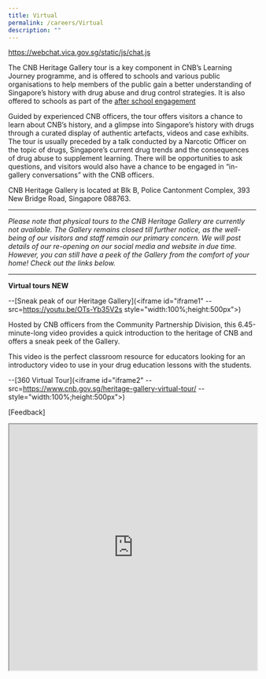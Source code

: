 ```yaml
---
title: Virtual
permalink: /careers/Virtual
description: ""
---
```

https://webchat.vica.gov.sg/static/js/chat.js

The CNB Heritage Gallery tour is a key component in CNB’s Learning Journey programme, and is offered to schools and various public organisations to help members of the public gain a better understanding of Singapore’s history with drug abuse and drug control strategies. It is also offered to schools as part of the [after school engagement](https://www.cnb.gov.sg/educational-resources/core-programmes/after-school-engagement-programme)

Guided by experienced CNB officers, the tour offers visitors a chance to learn about CNB’s history, and a glimpse into Singapore’s history with drugs through a curated display of authentic artefacts, videos and case exhibits. The tour is usually preceded by a talk conducted by a Narcotic Officer on the topic of drugs, Singapore’s current drug trends and the consequences of drug abuse to supplement learning. There will be opportunities to ask questions, and visitors would also have a chance to be engaged in “in-gallery conversations” with the CNB officers.

CNB Heritage Gallery is located at Blk B, Police Cantonment Complex, 393 New Bridge Road, Singapore 088763.
______
*Please note that physical tours to the CNB Heritage Gallery are currently not available. The Gallery remains closed till further notice, as the well-being of our visitors and staff remain our primary concern. We will post details of our re-opening on our social media and website in due time. However, you can still have a peek of the Gallery from the comfort of your home! Check out the links below.*
_________

**Virtual tours NEW**

--[Sneak peak of our Heritage Gallery](<iframe id="iframe1" --src=https://youtu.be/OTs-Yb35V2s style="width:100%;height:500px"></iframe>)

Hosted by CNB officers from the Community Partnership Division, this 6.45-minute-long video provides a quick introduction to the heritage of CNB and offers a sneak peek of the Gallery.

This video is the perfect classroom resource for educators looking for an introductory video to use in your drug education lessons with the students.

--[360 Virtual Tour](<iframe id="iframe2" --src=https://www.cnb.gov.sg/heritage-gallery-virtual-tour/ --style="width:100%;height:500px"></iframe>)


[Feedback]
<iframe id="iframe3" src=https://form.gov.sg/629dcaccfcba250012b5909b style="width:100%;height:500px"></iframe>

